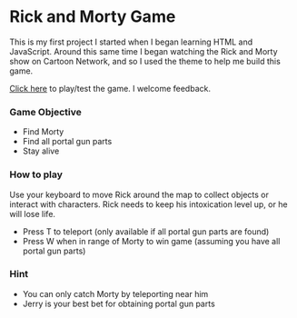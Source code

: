 # Rick and Morty Game

This is my first project I started when I began learning HTML and JavaScript. Around this same time I began watching the Rick and Morty show on Cartoon Network, and so I used the theme to help me build this game. 

[Click here](http://johnthedudeman.github.io/rick_and_morty_game/) to play/test the game. I welcome feedback.  


### Game Objective
- Find Morty
- Find all portal gun parts
- Stay alive


### How to play
Use your keyboard to move Rick around the map to collect objects or interact with characters.
Rick needs to keep his intoxication level up, or he will lose life.
- Press T to teleport (only available if all portal gun parts are found)
- Press W when in range of Morty to win game (assuming you have all portal gun parts)


### Hint
- You can only catch Morty by teleporting near him
- Jerry is your best bet for obtaining portal gun parts